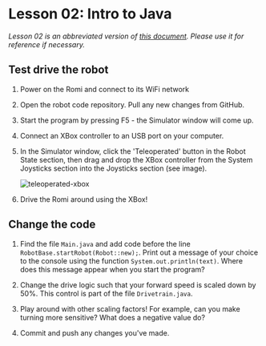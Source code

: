 # Lesson 02: Intro to Java

*Lesson 02 is an abbreviated version of [this document](https://github.com/czbeatty/FRC-Romi-Programming-Course/blob/main/Lessons/Romi%20Lesson%202%20-%20Intro%20to%20Java%20-%20Variables.pdf). Please use it for reference if necessary.*

## Test drive the robot

1. Power on the Romi and connect to its WiFi network
  
3. Open the robot code repository. Pull any new changes from GitHub.

4. Start the program by pressing F5 - the Simulator window will come up.

5. Connect an XBox controller to an USB port on your computer.
  
7. In the Simulator window, click the 'Teleoperated' button in the Robot State section, then drag and drop the XBox controller from the System Joysticks section into the Joysticks section (see image).

   ![teleoperated-xbox](https://github.com/Mechanical-Advantage/RomiTraining/assets/11655241/cd7fde65-3f83-4719-8a9f-ec88ad148bae)

9. Drive the Romi around using the XBox!

## Change the code

1. Find the file `Main.java` and add code before the line `RobotBase.startRobot(Robot::new);`. Print out a message of your choice to the console using the function `System.out.println(text)`. Where does this message appear when you start the program?

2. Change the drive logic such that your forward speed is scaled down by 50%. This control is part of the file `Drivetrain.java`.

3. Play around with other scaling factors! For example, can you make turning more sensitive? What does a negative value do?

14. Commit and push any changes you've made.

